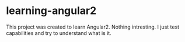 # learning-angular2

This project was created to learn Angular2. 
Nothing intresting. I just test capabilities and try to understand what is it. 
